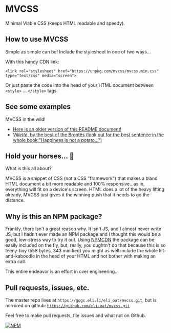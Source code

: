 # MVCSS

Minimal Viable CSS (keeps HTML readable and speedy). 

## How to use MVCSS

Simple as simple can be! Include the stylesheet in one of two ways...

With this handy CDN link:

```
<link rel="stylesheet" href="https://unpkg.com/mvcss/mvcss.min.css" type="text/css" media="screen">
```

Or just paste the code into the head of your HTML document between `<style>` ... `</style>` tags.

## See some examples

MVCSS in the wild! 

- [Here is an older version of this README document!](https://ns-jywwwjlmzy.now.sh)
- [*Villette*, by the best of the Brontës (look out for the best sentence in the whole book:"Happiness is not a potato...")](https://smallandnearlysilent.com/villette/)

## Hold your horses... 🐴

What is this all about? 

MVCSS is a snippet of CSS (not a CSS "framework") that makes a bland HTML document a bit more readable and 100% responsive...as in, everything will fit on a device's screen. HTML does a lot of the heavy lifting already, MVCSS just gives it the winning push that it needs to go the distance.  

## Why is this an NPM package? 

Frankly, there isn't a great reason why. It isn't JS, and I almost never write JS, but I hadn't ever made an NPM package and I thought this would be a good, low-stress way to try it out. Using [NPMCDN](https://npmcdn.com) the package can be easily included on the fly, but, really, you oughtn't do that because this is so teeny-tiny (558 bytes, 343 minified) you might as well include the whole kit-and-kaboodle in the head of your HTML and not bother with making an extra call. 

This entire endeavor is an effort in over engineering…

## Pull requests, issues, etc. 

The master repo lives at `https://gogs.eli.li/eli_oat/mvcss.git`, but is mirrored on github: [`https://github.com/eli-oat/mvcss.git`](https://github.com/eli-oat/mvcss.git)

Feel free to make pull requests, file issues and what not on Github.


[![NPM](https://nodei.co/npm/mvcss.png)](https://npmjs.org/package/mvcss)
